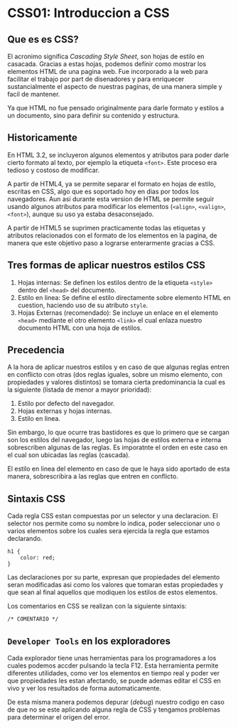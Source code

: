 # CSS01: Introduccion a CSS 

## Que es es CSS?

El acronimo significa *Cascading Style Sheet*, son hojas de estilo en casacada. Gracias a estas hojas, podemos definir como mostrar los elementos HTML de una pagina web. Fue incorporado a la web para facilitar el trabajo por part de disenadores y para enriquecer sustancialmente el aspecto de nuestras paginas, de una manera simple y facil de mantener. 

Ya que HTML no fue pensado originalmente para darle formato y estilos a un documento, sino para definir su contenido y estructura. 

## Historicamente 

En HTML 3.2, se incluyeron algunos elementos y atributos para poder darle cierto formato al texto, por ejemplo la etiqueta `<font>`. Este proceso era tedioso y costoso de modificar. 

A partir de HTML4, ya se permite separar el formato en hojas de estilo, escritas en CSS, algo que es soportado hoy en dias por todos los navegadores. Aun asi durante esta version de HTML se permite seguir usando algunos atributos para modificar los elementos (`<align>`, `<valign>`, `<font>`), aunque su uso ya estaba desaconsejado. 

A partir de HTML5 se suprimen practicamente todas las etiquetas y atributos relacionados con el formato de los elementos en la pagina, de manera que este objetivo paso a lograrse enterarmente gracias a CSS. 

## Tres formas de aplicar nuestros estilos CSS

1. Hojas internas: Se definen los estilos dentro de la etiqueta `<style>` dentro del `<head>` del documento. 
2. Estilo en linea: Se define el estilo directamente sobre elemento HTML en cuestion, haciendo uso de su atributo `style`.
3. Hojas Externas (recomendado): Se incluye un enlace en el elemento `<head>` mediante el otro elemento `<link>` el cual enlaza nuestro documento HTML con una hoja de estilos. 

## Precedencia 

A la hora de aplicar nuestros estilos y en caso de que algunas reglas entren en conflicto con otras (dos reglas iguales, sobre un mismo elemento, con propiedades y valores distintos) se tomara cierta predominancia la cual es la siguiente (listada de menor a mayor prioridad): 

1. Estilo por defecto del navegador. 
2. Hojas externas y hojas internas. 
3. Estilo en linea. 

Sin embargo, lo que ocurre tras bastidores es que lo primero que se cargan son los estilos del navegador, luego las hojas de estilos externa e interna sobrescriben algunas de las reglas. Es imporatnte el orden en este caso en el cual son ubicadas las reglas (cascada).

El estilo en linea del elemento en caso de que le haya sido aportado de esta manera, sobrescribira a las reglas que entren en conflicto. 

## Sintaxis CSS 

Cada regla CSS estan compuestas por un selector y una declaracion. El selector nos permite como su nombre lo indica, poder seleccionar uno o varios elementos sobre los cuales sera ejercida la regla que estamos declarando. 

```
h1 {
    color: red;
}
```

Las declaraciones por su parte, expresan que propiedades del elemento seran modificadas asi como los valores que tomaran estas propiedades y que sean al final aquellos que modiquen los estilos de estos elementos. 

Los comentarios en CSS se realizan con la siguiente sintaxis: 

```
/* COMENTARIO */
```

## `Developer Tools` en los exploradores

Cada explorador tiene unas herramientas para los programadores a los cuales podemos accder pulsando la tecla F12. Esta herramienta permite diferentes utilidades, como ver los elementos en tiempo real y poder ver que propiedades les estan afectando, se puede ademas editar el CSS en vivo y ver los resultados de forma automaticamente. 

De esta misma manera podemos depurar (*debug*) nuestro codigo en caso de que no se este aplicando alguna regla de CSS y tengamos problemas para determinar el origen del error. 

